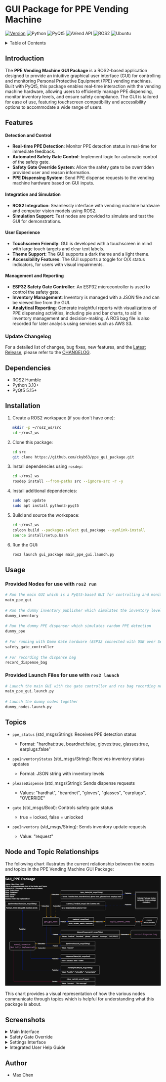 # GUI Package for PPE Vending Machine

[![Version](https://img.shields.io/badge/Version-0.9.6-blue)](CHANGELOG.md#latest-release)
![Python](https://img.shields.io/badge/Python-3.10%2B-blue?logo=python&logoColor=white)
![PyQt5](https://img.shields.io/badge/PyQt5-5.15%2B-blue?logo=qt&logoColor=white)
![AVend API](https://img.shields.io/badge/AVend%20API-v1.2.2-blue?logo=data:image/svg+xml;base64,PHN2ZyB4bWxucz0iaHR0cDovL3d3dy53My5vcmcvMjAwMC9zdmciIHZpZXdCb3g9IjAgMCAyNCAyNCI+PHBhdGggZmlsbD0id2hpdGUiIGQ9Ik0xMiAyQzYuNDggMiAyIDYuNDggMiAxMnM0LjQ4IDEwIDEwIDEwIDEwLTQuNDggMTAtMTBTMTcuNTIgMiAxMiAyek0xMiAyMGMtNC40MiAwLTgtMy41OC04LThzMy41OC04IDgtOCA4IDMuNTggOCA4LTMuNTggOC04IDh6Ii8+PC9zdmc+)
![ROS2](https://img.shields.io/badge/ROS2-Humble-orange?logo=ros&logoColor=white)
![Ubuntu](https://img.shields.io/badge/Ubuntu-22.04-orange?logo=ubuntu&logoColor=white)

<details>

<summary>Table of Contents</summary>

- [Introduction](#introduction)
- [Features](#features)
- [Update Changelog](#update-changelog)
- [Dependencies](#dependencies)
- [Installation](#installation)
- [Usage](#usage)
- [Topics](#topics)
- [Node and Topic Relationships](#node-and-topic-relationships)
- [Screenshots](#screenshots)
- [Author](#author)

</details>

## Introduction

The **PPE Vending Machine GUI Package** is a ROS2-based application designed to provide an intuitive graphical user interface (GUI) for controlling and monitoring Personal Protective Equipment (PPE) vending machines. Built with PyQt5, this package enables real-time interaction with the vending machine hardware, allowing users to efficiently manage PPE dispensing, monitor inventory levels, and ensure safety compliance. The GUI is tailored for ease of use, featuring touchscreen compatibility and accessibility options to accommodate a wide range of users.

## Features

#### Detection and Control

- **Real-time PPE Detection**: Monitor PPE detection status in real-time for immediate feedback.
- **Automated Safety Gate Control**: Implement logic for automatic control of the safety gate.
- **Safety Gate Override System**: Allow the safety gate to be overridden provided user and reason information.
- **PPE Dispensing System**: Send PPE dispense requests to the vending machine hardware based on GUI inputs.

#### Integration and Simulation

- **ROS2 Integration**: Seamlessly interface with vending machine hardware and computer vision models using ROS2.
- **Simulation Support**: Test nodes are provided to simulate and test the GUI for demonstrations.

#### User Experience

- **Touchscreen Friendly**: GUI is developed with a touchscreen in mind with large touch targets and clear text labels.
- **Theme Support**: The GUI supports a dark theme and a light theme.
- **Accessibility Features**: The GUI supports a toggle for O/X status indicators, for users with visual impairments.

#### Management and Reporting

- **ESP32 Safety Gate Controller**: An ESP32 microcontroller is used to control the safety gate.
- **Inventory Management**: Inventory is managed with a JSON file and can be viewed live from the GUI.
- **Analytical Reporting**: Generate insightful reports with visualizations of PPE dispensing activities, including pie and bar charts, to aid in inventory management and decision-making. A ROS bag file is also recorded for later analysis using services such as AWS S3.

### Update Changelog

For a detailed list of changes, bug fixes, new features, and the [Latest Release](CHANGELOG.md#latest-release), please refer to the [CHANGELOG](CHANGELOG.md).

## Dependencies

- ROS2 Humble
- Python 3.10+
- PyQt5 5.15+

## Installation

1. Create a ROS2 workspace (if you don't have one):

    ```bash
    mkdir -p ~/ros2_ws/src
    cd ~/ros2_ws
    ```

2. Clone this package:

    ```bash
    cd src
    git clone https://github.com/ckyb63/ppe_gui_package.git
    ```

3. Install dependencies using `rosdep`:

    ```bash
    cd ~/ros2_ws
    rosdep install --from-paths src --ignore-src -r -y
    ```

4. Install additional dependencies:

    ```bash
    sudo apt update
    sudo apt install python3-pyqt5
    ```

5. Build and source the workspace:

    ```bash
    cd ~/ros2_ws
    colcon build --packages-select gui_package --symlink-install
    source install/setup.bash
    ```

6. Run the GUI:

    ```bash
    ros2 launch gui_package main_ppe_gui.launch.py
    ```

## Usage

### Provided Nodes for use with ```ros2 run```

```bash
# Run the main GUI which is a PyQt5-based GUI for controlling and monitoring the PPE vending machine
main_ppe_gui

# Run the dummy inventory publisher which simulates the inventory level of the PPE vending machine
dummy_inventory

# Run the dummy PPE dispenser which simulates random PPE detection
dummy_ppe

# For running with Demo Gate hardware (ESP32 connected with USB over Serial)
safety_gate_controller

# For recording the dispense bag
record_dispense_bag
```

### Provided Launch Files for use with ```ros2 launch```

```bash
# Launch the main GUI with the gate controller and ros bag recording node
main_ppe_gui.launch.py

# Launch the dummy nodes together
dummy_nodes.launch.py
```

## Topics

- `ppe_status` (std_msgs/String): Receives PPE detection status
  - Format: "hardhat:true, beardnet:false, gloves:true, glasses:true, earplugs:false"

- `ppeInventoryStatus` (std_msgs/String): Receives inventory status updates
  - Format: JSON string with inventory levels

- `pleaseDispense` (std_msgs/String): Sends dispense requests
  - Values: "hardhat", "beardnet", "gloves", "glasses", "earplugs", "OVERRIDE"

- `gate` (std_msgs/Bool): Controls safety gate status
  - true = locked, false = unlocked

- `ppeInventory` (std_msgs/String): Sends inventory update requests
  - Value: "request"

## Node and Topic Relationships

The following chart illustrates the current relationship between the nodes and topics in the PPE Vending Machine GUI Package:

![Node and Topic Chart](images/GUI_ROS2_Node_NT.png)

This chart provides a visual representation of how the various nodes communicate through topics which is helpful for understanding what this package is about.

## Screenshots

<details>
<summary>Main Interface</summary>

<table>
<tr>
    <td width="50%"><img src="images/main_gui_window_75.png" width="100%" style="max-width:400px"/></td>
    <td width="50%"><img src="images/dark_theme_with_OX_75.png" width="100%" style="max-width:400px"/></td>
</tr>
<tr>
    <td><em>Standard interface with PPE status indicators</em></td>
    <td><em>Dark theme with accessibility features</em></td>
</tr>
</table>

</details>

<details>
<summary>Safety Gate Override</summary>

![Override Dialog](images/override_content_75.png)

*Enhanced override page with user authentication and reason tracking*

</details>

<details>
<summary>Settings Interface</summary>

<table>
<tr>
    <td width="50%"><img src="images/settings_appearance.png" width="100%" style="max-width:400px"/></td>
    <td width="50%"><img src="images/settings_inventory_75.png" width="100%" style="max-width:400px"/></td>
</tr>
<tr>
    <td><em>Main settings configuration panel</em></td>
    <td><em>Inventory management settings</em></td>
</tr>
</table>

<table>
<tr>
    <td width="50%"><img src="images/settings_timing_75.png" width="100%" style="max-width:400px"/></td>
    <td width="50%"><img src="images/settings_override_log_75.png" width="100%" style="max-width:400px"/></td>
</tr>
<tr>
    <td><em>System timing and delay settings</em></td>
    <td><em>Override logging and configuration</em></td>
</tr>
</table>

<table>
<tr>
    <td width="50%"><img src="images/settings_info.png" width="100%" style="max-width:400px"/></td>
    <td width="50%"><img src="images/settings_report.png" width="100%" style="max-width:400px"/></td>
</tr>
<tr>
    <td><em>Settings tab Info</em></td>
    <td><em>Dispensing report and analytics</em></td>
</tr>
</table>

</details>

<details>
<summary>Integrated User Help Guide</summary>

![User Help Guide](images/user_help_content_77a.png)

*Comprehensive user help guide with feature explanations*

</details>

## Author

- Max Chen
